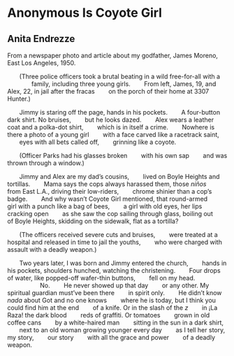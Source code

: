 # Anonymous Is Coyote Girl
## Anita Endrezze
From a newspaper photo and article about my godfather, James Moreno, East Los
Angeles, 1950.

       (Three police officers took a brutal beating in a wild free-for-all
with a
              family, including three young girls.
       From left, James, 19, and Alex, 22, in jail after the fracas
       on the porch of their home at 3307 Hunter.)

       Jimmy is staring off the page, hands in his pockets.
       A four-button dark shirt. No bruises,
       but he looks dazed.
       Alex wears a leather coat and a polka-dot shirt,
       which is in itself a crime.
       Nowhere is there a photo of a young girl
       with a face carved like a racetrack saint,
       eyes with all bets called off,
       grinning like a coyote.

       (Officer Parks had his glasses broken
       with his own sap
       and was thrown through a window.)

       Jimmy and Alex are my dad’s cousins,
       lived on Boyle Heights and tortillas.
       Mama says the cops always harassed them, those _niños_
       from East L.A., driving their low-riders,
       chrome shinier than a cop’s badge.
       And why wasn’t Coyote Girl mentioned, that round-armed
       girl with a punch like a bag of bees,
       a girl with old eyes, her lips cracking open
       as she saw the cop sailing through glass, boiling out
       of Boyle Heights, skidding on the sidewalk, flat as a tortilla?

       (The officers received severe cuts and bruises,
       were treated at a hospital and released in time to jail the youths,
       who were charged with assault with a deadly weapon.)

       Two years later, I was born and Jimmy entered the church,
       hands in his pockets, shoulders hunched, watching the christening.
       Four drops of water, like popped-off wafer-thin buttons,
       fell on my head.
                   No.
       He never showed up that day
       or any other. My spiritual guardian must’ve been there
       in spirit only.
       He didn’t know _nada_ about Got and no one knows
       where he is today, but I think you could find him at the end
       of a knife. Or in the slash of the _z_
       in ¡La Raza! the dark blood
       reds of graffiti. Or tomatoes
       grown in old coffee cans
       by a white-haired man
       sitting in the sun in a dark shirt,
       next to an old woman growing younger every day
       as I tell her story, my story,
       our story
       with all the grace and power
       of a deadly weapon.